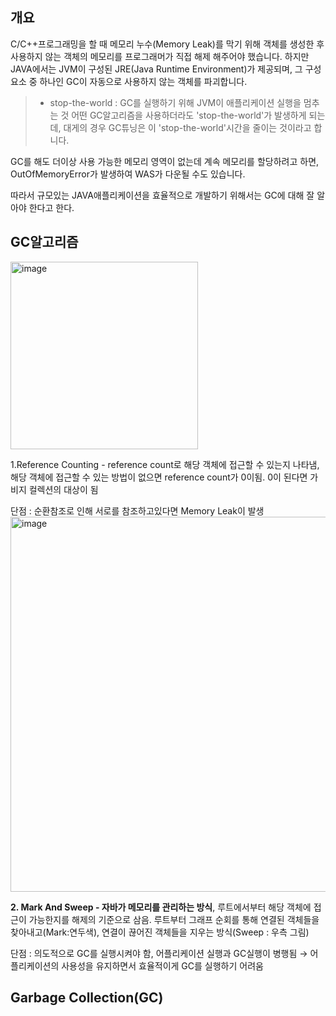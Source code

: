 
개요
---
C/C++프로그래밍을 할 때 메모리 누수(Memory Leak)를 막기 위해 객체를 생성한 후 사용하지 않는 객체의 메모리를 프로그래머가 직접 해제 해주어야 했습니다.
하지만 JAVA에서는 JVM이 구성된 JRE(Java Runtime Environment)가 제공되며, 그 구성 요소 중 하나인 GC이 자동으로 사용하지 않는 객체를 파괴합니다.

>- stop-the-world : GC를 실행하기 위해 JVM이 애플리케이션 실행을 멈추는 것
어떤 GC알고리즘을 사용하더라도 'stop-the-world'가 발생하게 되는데, 대게의 경우 GC튜닝은 이 'stop-the-world'시간을 줄이는 것이라고 합니다.

GC를 해도 더이상 사용 가능한 메모리 영역이 없는데 계속 메모리를 할당하려고 하면,
OutOfMemoryError가 발생하여 WAS가 다운될 수도 있습니다.

따라서 규모있는 JAVA애플리케이션을 효율적으로 개발하기 위해서는 GC에 대해 잘 알아야 한다고 한다.


GC알고리즘
---
<img width="300" alt="image" src="https://user-images.githubusercontent.com/53562331/178184992-5a97b9a2-1468-49a6-a786-c05ca8978e38.png">

1.Reference Counting - reference count로 해당 객체에 접근할 수 있는지 나타냄, 해당 객체에 접근할 수 있는 방법이 없으면
reference count가 0이됨. 0이 된다면 가비지 컬렉션의 대상이 됨<br>

단점 : 순환참조로 인해 서로를 참조하고있다면 Memory Leak이 발생
<img width="600" alt="image" src="https://user-images.githubusercontent.com/53562331/178184953-d9bd5cfd-4a34-4caa-9f15-1fd5e3a83b21.png">

**2. Mark And Sweep - 자바가 메모리를 관리하는 방식**, 
루트에서부터 해당 객체에 접근이 가능한지를 해제의 기준으로 삼음.
루트부터 그래프 순회를 통해 연결된 객체들을 찾아내고(Mark:연두색), 연결이 끊어진 객체들을 지우는 방식(Sweep : 우측 그림)<br>

단점 : 의도적으로 GC를 실행시켜야 함, 어플리케이션 실행과 GC실행이 병행됨 → 어플리케이션의 사용성을 유지하면서 효율적이게 GC를 실행하기 어려움


Garbage Collection(GC)
---
